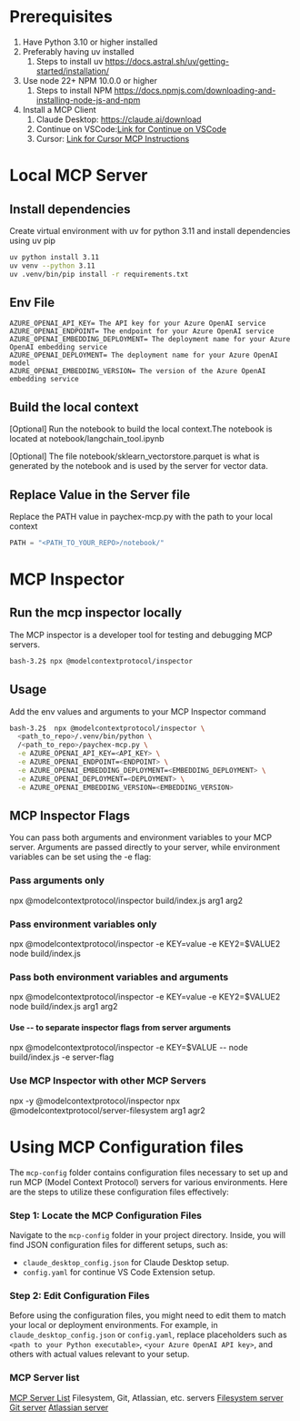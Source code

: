 # Prerequisites

1. Have Python 3.10 or higher installed
1. Preferably having uv installed
    1. Steps to install uv https://docs.astral.sh/uv/getting-started/installation/
1. Use node 22+ NPM 10.0.0 or higher
    1. Steps to install NPM https://docs.npmjs.com/downloading-and-installing-node-js-and-npm
 1. Install a MCP Client
    1. Claude Desktop: https://claude.ai/download
    1. Continue on VSCode:[Link for Continue on VSCode](https://marketplace.visualstudio.com/items?itemName=Continue.continue)
    1. Cursor: [Link for Cursor MCP Instructions](https://docs.cursor.com/context/model-context-protocol)





# Local MCP Server

## Install dependencies
Create virtual environment with uv for python 3.11 and install dependencies using uv pip

```sh
uv python install 3.11
uv venv --python 3.11
uv .venv/bin/pip install -r requirements.txt
```

## Env File
 
```properties
AZURE_OPENAI_API_KEY= The API key for your Azure OpenAI service
AZURE_OPENAI_ENDPOINT= The endpoint for your Azure OpenAI service
AZURE_OPENAI_EMBEDDING_DEPLOYMENT= The deployment name for your Azure OpenAI embedding service
AZURE_OPENAI_DEPLOYMENT= The deployment name for your Azure OpenAI model
AZURE_OPENAI_EMBEDDING_VERSION= The version of the Azure OpenAI embedding service
``` 

## Build the local context
[Optional] Run the notebook to build the local context.The notebook is located at notebook/langchain_tool.ipynb

[Optional] The file  notebook/sklearn_vectorstore.parquet is what is generated by the notebook and is used by the server for vector data.


## Replace Value in the Server file
Replace the PATH value in paychex-mcp.py with the path to your local context

```python
PATH = "<PATH_TO_YOUR_REPO>/notebook/"
```

# MCP Inspector

## Run the mcp inspector locally
The MCP inspector is a developer tool for testing and debugging MCP servers.
```sh
bash-3.2$ npx @modelcontextprotocol/inspector
```

## Usage
Add the env values and arguments to your MCP Inspector command

```bash
bash-3.2$  npx @modelcontextprotocol/inspector \
  <path_to_repo>/.venv/bin/python \
  /<path_to_repo>/paychex-mcp.py \
  -e AZURE_OPENAI_API_KEY=<API_KEY> \
  -e AZURE_OPENAI_ENDPOINT=<ENDPOINT> \
  -e AZURE_OPENAI_EMBEDDING_DEPLOYMENT=<EMBEDDING_DEPLOYMENT> \
  -e AZURE_OPENAI_DEPLOYMENT=<DEPLOYMENT> \
  -e AZURE_OPENAI_EMBEDDING_VERSION=<EMBEDDING_VERSION>
```

## MCP Inspector Flags

You can pass both arguments and environment variables to your MCP server. Arguments are passed directly to your server, while environment variables can be set using the -e flag:

### Pass arguments only
npx @modelcontextprotocol/inspector build/index.js arg1 arg2

### Pass environment variables only
npx @modelcontextprotocol/inspector -e KEY=value -e KEY2=$VALUE2 node build/index.js

### Pass both environment variables and arguments
npx @modelcontextprotocol/inspector -e KEY=value -e KEY2=$VALUE2 node build/index.js arg1 arg2

#### Use -- to separate inspector flags from server arguments
npx @modelcontextprotocol/inspector -e KEY=$VALUE -- node build/index.js -e server-flag

### Use MCP Inspector with other MCP Servers
 npx -y @modelcontextprotocol/inspector npx  @modelcontextprotocol/server-filesystem arg1 agr2

# Using MCP Configuration files 
 

The `mcp-config` folder contains configuration files necessary to set up and run MCP (Model Context Protocol) servers for various environments. Here are the steps to utilize these configuration files effectively:

### Step 1: Locate the MCP Configuration Files

Navigate to the `mcp-config` folder in your project directory. Inside, you will find JSON configuration files for different setups, such as:

- `claude_desktop_config.json` for Claude Desktop setup.
- `config.yaml` for continue VS Code Extension setup.

### Step 2: Edit Configuration Files

Before using the configuration files, you might need to edit them to match your local or deployment environments. For example, in `claude_desktop_config.json` or `config.yaml`, replace placeholders such as `<path to your Python executable>`, `<your Azure OpenAI API key>`, and others with actual values relevant to your setup.


### MCP Server list

[MCP Server List](https://github.com/modelcontextprotocol/servers)
Filesystem, Git, Atlassian, etc. servers
[Filesystem server](https://github.com/modelcontextprotocol/servers/blob/main/src/filesystem) 
[Git server](https://github.com/modelcontextprotocol/servers/blob/main/src/git) 
[Atlassian server](https://github.com/modelcontextprotocol/server-atlassian) 